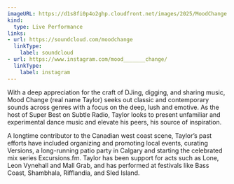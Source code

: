 ```yaml
---
imageURL: https://d1s8fi0p4o2ghp.cloudfront.net/images/2025/MoodChange.png
kind:
  type: Live Performance
links:
- url: https://soundcloud.com/moodchange
  linkType:
    label: soundcloud
- url: https://www.instagram.com/mood_______change/
  linkType:
    label: instagram
---
```

With a deep appreciation for the craft of DJing, digging, and sharing music, Mood Change (real name Taylor)  seeks out classic and contemporary sounds across genres with a focus on the deep, lush and emotive. As the host of Super Best on Subtle Radio, Taylor looks to present unfamiliar and experimental dance music and elevate his peers, his source of inspiration. 

A longtime contributor to the Canadian west coast scene, Taylor’s past efforts have included organizing and promoting local events, curating Versions, a long-running patio party in Calgary and starting the celebrated mix series Excursions.fm. Taylor has been support for acts such as Lone, Leon Vynehall and Mall Grab, and has performed at festivals like Bass Coast, Shambhala, Rifflandia, and Sled Island.
